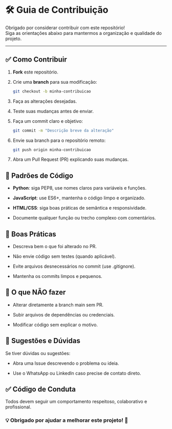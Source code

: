 # 🛠️ Guia de Contribuição  

Obrigado por considerar contribuir com este repositório!  
Siga as orientações abaixo para mantermos a organização e qualidade do projeto.  

---

## ✅ Como Contribuir  

1. **Fork** este repositório.  
2. Crie uma **branch** para sua modificação:  
   ```bash
   git checkout -b minha-contribuicao
    ```

3. Faça as alterações desejadas.

4. Teste suas mudanças antes de enviar.

5. Faça um commit claro e objetivo:
    ```bash
    git commit -m "Descrição breve da alteração"
    ```
6. Envie sua branch para o repositório remoto:
    ```bash
    git push origin minha-contribuicao
    ```

7. Abra um Pull Request (PR) explicando suas mudanças.

## 🧾 Padrões de Código
- **Python**: siga PEP8, use nomes claros para variáveis e funções.

- **JavaScript**: use ES6+, mantenha o código limpo e organizado.

- **HTML/CSS**: siga boas práticas de semântica e responsividade.

- Documente qualquer função ou trecho complexo com comentários.

## 📝 Boas Práticas
- Descreva bem o que foi alterado no PR.

- Não envie código sem testes (quando aplicável).

- Evite arquivos desnecessários no commit (use .gitignore).

- Mantenha os commits limpos e pequenos.

## 🚫 O que NÃO fazer
- Alterar diretamente a branch main sem PR.

- Subir arquivos de dependências ou credenciais.

- Modificar código sem explicar o motivo.

## 📢 Sugestões e Dúvidas
Se tiver dúvidas ou sugestões:

- Abra uma Issue descrevendo o problema ou ideia.

- Use o WhatsApp ou LinkedIn caso precise de contato direto.

## ✅ Código de Conduta
Todos devem seguir um comportamento respeitoso, colaborativo e profissional.

### 💡 Obrigado por ajudar a melhorar este projeto! 🚀